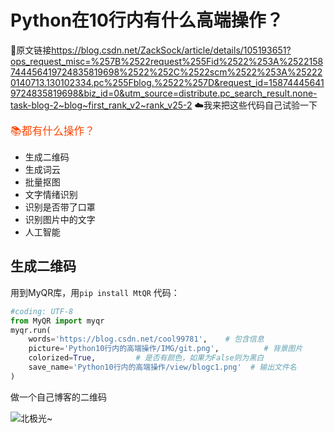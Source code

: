 # Python在10行内有什么高端操作？
:link:原文链接<https://blog.csdn.net/ZackSock/article/details/105193651?ops_request_misc=%257B%2522request%255Fid%2522%253A%2522158744456419724835819698%2522%252C%2522scm%2522%253A%252220140713.130102334.pc%255Fblog.%2522%257D&request_id=158744456419724835819698&biz_id=0&utm_source=distribute.pc_search_result.none-task-blog-2~blog~first_rank_v2~rank_v25-2>
:cloud:我来把这些代码自己试验一下

<big><font color=orangered>:books:都有什么操作？</font></big>
+ 生成二维码
+ 生成词云
+ 批量抠图
+ 文字情绪识别
+ 识别是否带了口罩
+ 识别图片中的文字
+ 人工智能

## 生成二维码
用到MyQR库，用`pip install MtQR`
代码：
```py
#coding: UTF-8
from MyQR import myqr
myqr.run(
    words='https://blog.csdn.net/cool99781',	# 包含信息
    picture='Python10行内的高端操作/IMG/git.png',			# 背景图片
    colorized=True,			# 是否有颜色，如果为False则为黑白
    save_name='Python10行内的高端操作/view/blogc1.png'  # 输出文件名
)
```
做一个自己博客的二维码

![北极光~]("E:\王一涵programThomas\王一涵PythonThomas\Python-Learned\Python10行内的高端操作\view\blogc1.png")